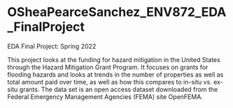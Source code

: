 # OSheaPearceSanchez_ENV872_EDA_FinalProject
EDA Final Project: Spring 2022

This project looks at the funding for hazard mitigation in the United States through the Hazard Mitigation Grant Program. It focuses on grants for flooding hazards and looks at trends in the number of properties as well as total amount paid over time, as well as how this compares to in-situ vs. ex-situ grants. The data set is an open access dataset downloaded from the Federal Emergency Management Agencies (FEMA) site OpenFEMA. 